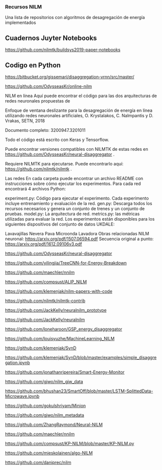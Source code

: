 ### Recursos NILM


Una lista de repositorios con algoritmos de desagregación de energía implementados


## Cuadernos Juyter Notebooks

https://github.com/nilmtk/buildsys2019-paper-notebooks





## Codigo en Python 



https://bitbucket.org/gissemari/disaggregation-vrnn/src/master/

https://github.com/OdysseasKr/online-nilm

NILM en línea
Aquí puede encontrar el código para las dos arquitecturas de redes neuronales propuestas de

Enfoque de ventana deslizante para la desagregación de energía en línea utilizando redes neuronales artificiales, O. Krystalakos, C. Nalmpantis y D. Vrakas, SETN, 2018

Documento completo: 3200947.3201011

Todo el código está escrito con Keras y Tensorflow.

Puede encontrar versiones compatibles con NILMTK de estas redes en https://github.com/OdysseasKr/neural-disaggregator .

Requiere NILMTK para ejecutarse. Puede encontrarlo aquí: https://github.com/nilmtk/nilmtk .

Las redes
En cada carpeta puede encontrar un archivo README con instrucciones sobre cómo ejecutar los experimentos. Para cada red encontrará 4 archivos Python:

experiment.py: Código para ejecutar el experimento. Cada experimento incluye entrenamiento y evaluación de la red.
gen.py: Descarga todos los recursos necesarios y genera un conjunto de trenes y un conjunto de pruebas.
model.py: La arquitectura de red.
metrics.py: las métricas utilizadas para evaluar la red.
Los experimentos están disponibles para los siguientes dispositivos del conjunto de datos UKDALE:

Lavavajillas
Nevera
Pava
Microonda
Lavadora
Obras relacionadas
NILM neuronal: https://arxiv.org/pdf/1507.06594.pdf
Secuencia original a punto: https://arxiv.org/pdf/1612.09106v3.pdf 

https://github.com/OdysseasKr/neural-disaggregator


https://github.com/yilingjia/TreeCNN-for-Energy-Breakdown


https://github.com/maechler/nnilm


https://github.com/compsust/ALIP_NILM


https://github.com/klemenjak/nilm-papers-with-code


https://github.com/nilmtk/nilmtk-contrib


https://github.com/JackKelly/neuralnilm_prototype



https://github.com/JackKelly/neuralnilm


https://github.com/loneharoon/GSP_energy_disaggregator


https://github.com/louisyuzhe/MachineLearning_NILM


https://github.com/klemenjak/SynD


https://github.com/klemenjak/SynD/blob/master/examples/simple_disaggregation.ipynb


https://github.com/jonathanrjpereira/Smart-Energy-Monitor


https://github.com/gjwo/nilm_gjw_data


https://github.com/bhushan23/SmartOff/blob/master/LSTM-SplittedData-Microwave.ipynb


https://github.com/gokulshriyam/Minion


https://github.com/gjwo/nilm_metadata


https://github.com/ZhangRaymond/Neural-NILM


https://github.com/maechler/nnilm


https://github.com/compsust/KP-NILM/blob/master/KP-NILM.py


https://github.com/mieskolainen/algo-NILM


https://github.com/daniprec/nilm



